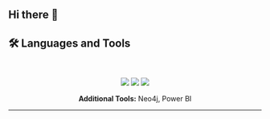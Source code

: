 ## Hi there 👋

<!--
**ilwad123/ilwad123** is a ✨ _special_ ✨ repository because its `README.md` (this file) appears on your GitHub profile.

Here are some ideas to get you started:

- 🔭 I’m currently working on ...
- 🌱 I’m currently learning ...
- 👯 I’m looking to collaborate on ...
- 🤔 I’m looking for help with ...
- 💬 Ask me about ...
- 📫 How to reach me: ...
- 😄 Pronouns: ...
- ⚡ Fun fact: ...
-->
## 🛠️ Languages and Tools

<br>

<p align="center">
  <img src="https://skillicons.dev/icons?i=python,js,ts,c,cpp,react,nextjs,vue,django,flask" />
  <img src="https://skillicons.dev/icons?i=html,css,tailwind,redux,d3,mongodb,mysql,postgres,git,docker" />
  <img src="https://skillicons.dev/icons?i=postman,figma,linux" />
</p>

<p align="center">
  <strong>Additional Tools:</strong> Neo4j, Power BI
</p>

<hr>
